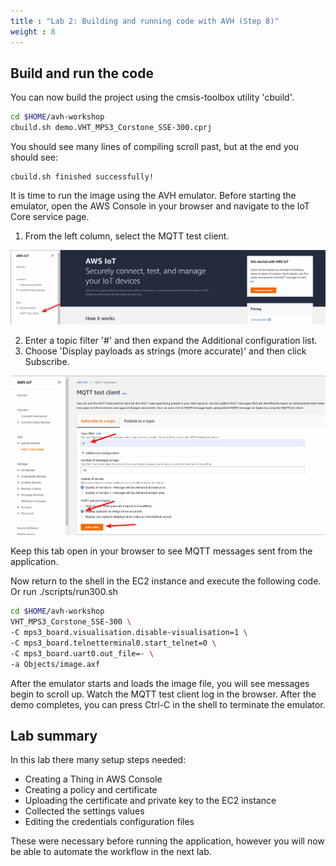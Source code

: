 ```yaml
---
title : "Lab 2: Building and running code with AVH (Step 8)"
weight : 8
---
```


## Build and run the code

You can now build the project using the cmsis-toolbox utility 'cbuild'.

```bash
cd $HOME/avh-workshop
cbuild.sh demo.VHT_MPS3_Corstone_SSE-300.cprj
```
You should see many lines of compiling scroll past, but at the end you should see:

```
cbuild.sh finished successfully!
```

It is time to run the image using the AVH emulator. Before starting the emulator, open the AWS Console in your browser and navigate to the IoT Core service page. 

1. From the left column, select the MQTT test client. 

![iot-mqtt 1](/static/iot-core-mqtt-1.png)

2. Enter a topic filter '#' and then expand the Additional configuration list. 
3. Choose 'Display payloads as strings (more accurate)' and then click Subscribe.

![iot-mqtt 2](/static/iot-core-mqtt-2.png)

Keep this tab open in your browser to see MQTT messages sent from the application.

Now return to the shell in the EC2 instance and execute the following code. Or run ./scripts/run300.sh

```bash
cd $HOME/avh-workshop
VHT_MPS3_Corstone_SSE-300 \
-C mps3_board.visualisation.disable-visualisation=1 \
-C mps3_board.telnetterminal0.start_telnet=0 \
-C mps3_board.uart0.out_file=- \
-a Objects/image.axf
```

After the emulator starts and loads the image file, you will see messages begin to scroll up.
Watch the MQTT test client log in the browser. After the demo completes, you can press Ctrl-C in the shell to terminate the emulator.


## Lab summary

In this lab there many setup steps needed:

- Creating a Thing in AWS Console
- Creating a policy and certificate
- Uploading the certificate and private key to the EC2 instance
- Collected the settings values
- Editing the credentials configuration files

These were necessary before running the application, however you will now be able to automate the workflow in the next lab.
